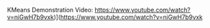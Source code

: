 KMeans Demonstration Video: https://www.youtube.com/watch?v=niGwH7b9vxk)](https://www.youtube.com/watch?v=niGwH7b9vxk
